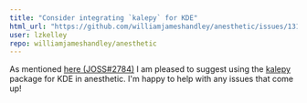 ```yaml
---
title: "Consider integrating `kalepy` for KDE"
html_url: "https://github.com/williamjameshandley/anesthetic/issues/131"
user: lzkelley
repo: williamjameshandley/anesthetic
---
```


As mentioned [here (JOSS#2784)](https://github.com/openjournals/joss-reviews/issues/2784#issuecomment-750927522) I am pleased to suggest using the [kalepy](https://github.com/lzkelley/kalepy) package for KDE in anesthetic.  I'm happy to help with any issues that come up!